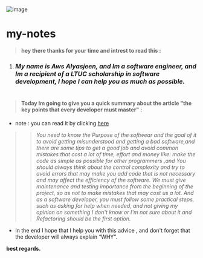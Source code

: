![image](https://image.freepik.com/free-photo/online-reviews-evaluation-time-review-inspection-assessment-auditing_36325-2211.jpg)
# my-notes
> **hey there thanks for your time and intrest to read this :**
>

1. ### *My name is Aws Alyasjeen, and Im a software engineer, and Im a recipient of a LTUC scholarship in software development, I hope I can help you as much as possible.*
# 
>#### Today Im going to give you a quick summary about the article "the key points that every developer must master" :
 -  note : you can read it by clicking [here](https://www.freecodecamp.org/news/learn-the-fundamentals-of-a-good-developer-mindset-in-15-minutes-81321ab8a682/)
>
>> *You need to know the Purpose of the softwear and the goal of it to avoid getting misunderstood and getting a bad software,and there are some tips to get a good job and avoid common mistakes that cost a lot of time, effort and money like:
 make the code as simple as possible for other programmers ,and You should always think about the control complexity and try to avoid errors that may make you add code that is not necessary and may affect the efficiency of the software.
 We must give maintenance and testing importance from the beginning of the project, so as not to make mistakes that may cost us a lot.
 And as a software developer, you must follow some practical steps, such as asking for help when needed, and not giving my opinion on something I don't know or I'm not sure about it and Refactoring should be the first option.*
 * In the end I hope that I help you with this advice , and don't forget that the developer will always explain “WHY”.

 **best regards.**



